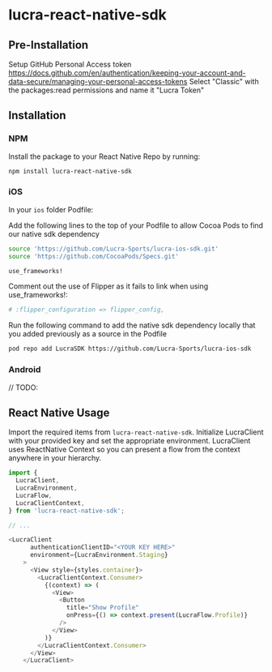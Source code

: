 # lucra-react-native-sdk

## Pre-Installation

Setup GitHub Personal Access token
https://docs.github.com/en/authentication/keeping-your-account-and-data-secure/managing-your-personal-access-tokens 
Select "Classic" with the packages:read permissions and name it "Lucra Token"

## Installation

### NPM

Install the package to your React Native Repo by running:
```sh
npm install lucra-react-native-sdk
```

### iOS

In your `ios` folder Podfile:

Add the following lines to the top of your Podfile to allow Cocoa Pods to find our native sdk dependency
```sh
source 'https://github.com/Lucra-Sports/lucra-ios-sdk.git'
source 'https://github.com/CocoaPods/Specs.git'

use_frameworks!
```

Comment out the use of Flipper as it fails to link when using use_frameworks!:
```sh
# :flipper_configuration => flipper_config,
```

Run the following command to add the native sdk dependency locally that you added previously as a source in the Podfile
```sh
pod repo add LucraSDK https://github.com/Lucra-Sports/lucra-ios-sdk
```

### Android
// TODO:

## React Native Usage

Import the required items from `lucra-react-native-sdk`. 
Initialize LucraClient with your provided key and set the appropriate environment.
LucraClient uses ReactNative Context so you can present a flow from the context anywhere in your hierarchy. 

```js
import {
  LucraClient,
  LucraEnvironment,
  LucraFlow,
  LucraClientContext,
} from 'lucra-react-native-sdk';

// ...

<LucraClient
      authenticationClientID="<YOUR KEY HERE>"
      environment={LucraEnvironment.Staging}
    >
      <View style={styles.container}>
        <LucraClientContext.Consumer>
          {(context) => (
            <View>
              <Button
                title="Show Profile"
                onPress={() => context.present(LucraFlow.Profile)}
              />
            </View>
          )}
        </LucraClientContext.Consumer>
      </View>
    </LucraClient>

```